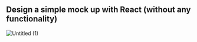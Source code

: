 ## Design a simple mock up with React (without any functionality)

![Untitled (1)](https://github.com/Nama-Salameh/First-React-Task/assets/92352860/a7c58849-6f17-4423-80b5-2531e8445e62)
